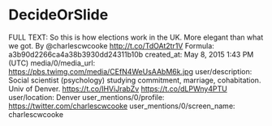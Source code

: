 # DecideOrSlide

FULL TEXT: So this is how elections work in the UK. More elegant than what we got. By @charlescwcooke http://t.co/TdOAt2tr1V
Formula: a3b90d2266ca4a38b3930dd24311b10b
created_at: May 8, 2015 1:43 PM (UTC)
media/0/media_url: https://pbs.twimg.com/media/CEfN4WeUsAAbM6k.jpg
user/description: Social scientist (psychology) studying commitment, marriage, cohabitation. Univ of Denver. https://t.co/IHViJrabZv https://t.co/dLPWny4PTU
user/location: Denver
user_mentions/0/profile: https://twitter.com/charlescwcooke
user_mentions/0/screen_name: charlescwcooke